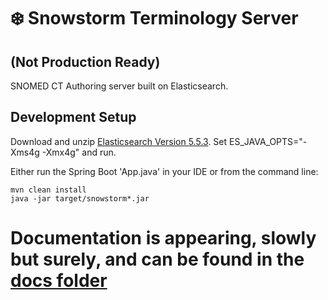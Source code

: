# ❄️ Snowstorm Terminology Server

## (Not Production Ready)

SNOMED CT Authoring server built on Elasticsearch.

## Development Setup

Download and unzip [Elasticsearch Version 5.5.3](https://www.elastic.co/downloads/past-releases/elasticsearch-5-5-3). Set ES_JAVA_OPTS="-Xms4g -Xmx4g" and run.

Either run the Spring Boot 'App.java' in your IDE or from the command line:

```
mvn clean install
java -jar target/snowstorm*.jar
```


Documentation is appearing, slowly but surely, and can be found in the [docs folder](docs/introduction.md)
=======


